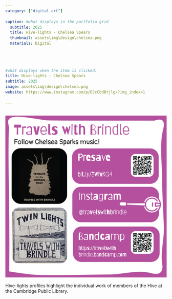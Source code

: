 ```yaml
---
category: ["digital art"]

caption: #what displays in the portfolio grid
  subtitle: 2025
  title: Hive-lights - Chelsea Spears
  thumbnail: assets\img\design\chelsea.png
  materials: Digital




#what displays when the item is clicked:
title: Hive-lights - Chelsea Spears
subtitle: 2025
image: assets\img\design\chelsea.png
website: https://www.instagram.com/p/DJcCbdBtjlg/?img_index=1

---
```

<div class="row padded">
 <div class="col-md-12 col-sm-6">
     <img class="img-fluid d-block mx-auto" src="assets\img\design\chelsea.png" alt=""/>
  </div>
   <div class="col-md-12 col-sm-6">
     <img class="img-fluid d-block mx-auto" src="assets\img\design\slide2.png" alt=""/>
  </div>
</div>

Hive-lights profiles highlight the individual work of members of the Hive at the Cambridge Public Library. 